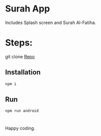 # Surah App


Includes Splash screen and Surah Al-Fatiha.

# Steps:

git clone [Repo](https://github.com/rayasrahiman/SurahApp.git)

## Installation

```bash
npm i
```
## Run

```bash
npm run android
```
#
Happy coding.

